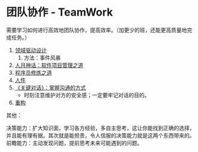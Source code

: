# 团队协作 - TeamWork

需要学习如何进行高效地团队协作，提高效率。（加更少的班，还能更高质量地完成任务。）

1. [领域驱动设计](https://book.douban.com/subject/5344973/)
   1. 方法：事件风暴
2. [人月神话：软件项目管理之道](https://book.douban.com/subject/26358448/)
3. [程序员修炼之道](https://book.douban.com/subject/5387402/)
4. [人件](https://book.douban.com/subject/1108725/)
5. [《关键对话》：掌握沟通的方式](https://book.douban.com/subject/27046682/)
   - 时刻注意维护对方的安全感；一定要牢记对话的目的。
6. [重构](https://book.douban.com/subject/4262627/)


其他：

决策能力：扩大知识面，学习各方经验，多自主思考，这让你能找到正确的选择，并且能有理有据。其次就是能担责，令人信服的决策能力就是这两个东西带来的。
前瞻能力：主动发现问题，提前思考未来可能遇到的问题。
